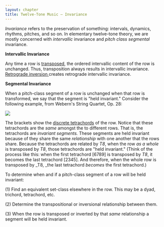 ```yaml
---
layout: chapter
title: Twelve-Tone Music — Invariance
---
```


*Invariance* refers to the preservation of something: intervals, dynamics, rhythms, pitches, and so on. In elementary twelve-tone theory, we are mostly concerned with *intervallic* invariance and *pitch class segmental* invariance.

**Intervallic Invariance**

Any time a row is [transposed](twelveToneIntervallicStructure.html), the ordered intervallic content of the row is unchanged. Thus, transposition always results in intervallic invariance. [Retrograde inversion ](twelveToneIntervallicStructure.html)creates retrograde intervallic invariance.

**Segmental Invariance**

When a pitch-class segment of a row is unchanged when that row is transformed, we say that the segment is "held invariant." Consider the following example, from Webern's String Quartet, Op. 28:

[![](/images/postTonal/invariance.png)](/images/postTonal/invariance.png)

The brackets show the [discrete tetrachords](twelveToneMusicDerivation.html) of the row. Notice that these tetrachords are the *same* amongst the to different rows. That is, the tetrachords are *invariant segments.* These segments are held invariant because of they share the same *relationship* with one another that the rows share. Because the tetrachords are related by _T8_, when the row _as a whole_ is transposed by _T8_, those tetrachords are "held invariant." (Think of the process like this: when the first tetrachord [6789] is transposed by _T8_, it becomes the last tetrachord [2345]. And therefore, when the whole row is transposed by _T8, _the last tetrachord _becomes_ the first tetrachord.)

To determine when and if a pitch-class segment of a row will be held invariant:

(1) Find an equivalent set-class elsewhere in the row. This may be a dyad, trichord, tetrachord, etc.

(2) Determine the transpositional or inversional relationship between them.

(3) When the row is transposed or inverted by that *same* relationship a segment will be held invariant.